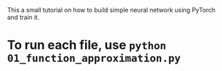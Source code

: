 This a small tutorial on how to build simple neural network using PyTorch and train it.

# To run each file, use `python 01_function_approximation.py`
